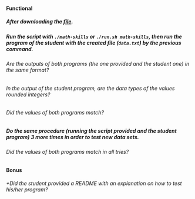#### Functional

##### After downloading the [file](https://assets.01-edu.org/stats-projects/stat-bin-dockerized.zip).
##### Run the script with `./math-skills` or `./run.sh math-skills`, then run the program of the student with the created file (`data.txt`) by the previous command.

###### Are the outputs of both programs (the one provided and the student one) in the same format?

###### In the output of the student program, are the data types of the values rounded integers?

###### Did the values of both programs match?

##### Do the same procedure (running the script provided and the student program) 3 more times in order to test new data sets.

###### Did the values of both programs match in all tries?

#### Bonus

###### +Did the student provided a README with an explanation on how to test his/her program?
